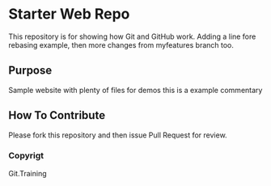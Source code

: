 # Starter Web Repo

This repository is for showing how Git and GitHub work.
Adding a line fore rebasing example, then more changes
from myfeatures branch too.

## Purpose

Sample website with plenty of files for demos
this is a example commentary

## How To Contribute

Please fork this repository  and then issue Pull Request for
review.

### Copyrigt

Git.Training
